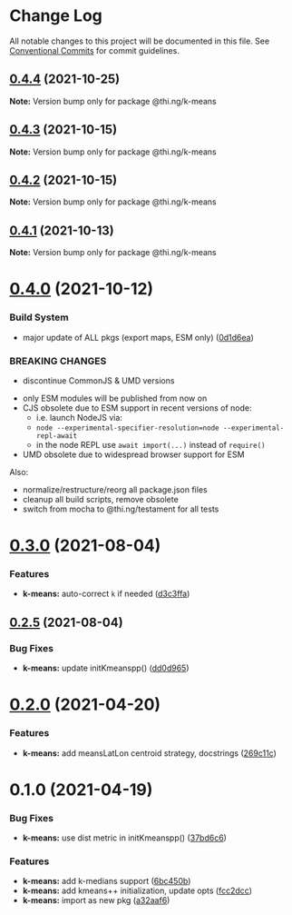 # Change Log

All notable changes to this project will be documented in this file.
See [Conventional Commits](https://conventionalcommits.org) for commit guidelines.

## [0.4.4](https://github.com/thi-ng/umbrella/compare/@thi.ng/k-means@0.4.3...@thi.ng/k-means@0.4.4) (2021-10-25)

**Note:** Version bump only for package @thi.ng/k-means





## [0.4.3](https://github.com/thi-ng/umbrella/compare/@thi.ng/k-means@0.4.2...@thi.ng/k-means@0.4.3) (2021-10-15)

**Note:** Version bump only for package @thi.ng/k-means





## [0.4.2](https://github.com/thi-ng/umbrella/compare/@thi.ng/k-means@0.4.1...@thi.ng/k-means@0.4.2) (2021-10-15)

**Note:** Version bump only for package @thi.ng/k-means





## [0.4.1](https://github.com/thi-ng/umbrella/compare/@thi.ng/k-means@0.4.0...@thi.ng/k-means@0.4.1) (2021-10-13)

**Note:** Version bump only for package @thi.ng/k-means





# [0.4.0](https://github.com/thi-ng/umbrella/compare/@thi.ng/k-means@0.3.6...@thi.ng/k-means@0.4.0) (2021-10-12)


### Build System

* major update of ALL pkgs (export maps, ESM only) ([0d1d6ea](https://github.com/thi-ng/umbrella/commit/0d1d6ea9fab2a645d6c5f2bf2591459b939c09b6))


### BREAKING CHANGES

* discontinue CommonJS & UMD versions

- only ESM modules will be published from now on
- CJS obsolete due to ESM support in recent versions of node:
  - i.e. launch NodeJS via:
  - `node --experimental-specifier-resolution=node --experimental-repl-await`
  - in the node REPL use `await import(...)` instead of `require()`
- UMD obsolete due to widespread browser support for ESM

Also:
- normalize/restructure/reorg all package.json files
- cleanup all build scripts, remove obsolete
- switch from mocha to @thi.ng/testament for all tests






#  [0.3.0](https://github.com/thi-ng/umbrella/compare/@thi.ng/k-means@0.2.5...@thi.ng/k-means@0.3.0) (2021-08-04) 

###  Features 

- **k-means:** auto-correct `k` if needed ([d3c3ffa](https://github.com/thi-ng/umbrella/commit/d3c3ffa768bdebe67843c8094af1fe7a9bc524ed)) 

##  [0.2.5](https://github.com/thi-ng/umbrella/compare/@thi.ng/k-means@0.2.4...@thi.ng/k-means@0.2.5) (2021-08-04) 

###  Bug Fixes 

- **k-means:** update initKmeanspp() ([dd0d965](https://github.com/thi-ng/umbrella/commit/dd0d9654b1aacce8a4bbbd921f2ce44d0eaa276a)) 

#  [0.2.0](https://github.com/thi-ng/umbrella/compare/@thi.ng/k-means@0.1.0...@thi.ng/k-means@0.2.0) (2021-04-20) 

###  Features 

- **k-means:** add meansLatLon centroid strategy, docstrings ([269c11c](https://github.com/thi-ng/umbrella/commit/269c11c10907351d98acfb929af5036a23a2e5c3)) 

#  0.1.0 (2021-04-19) 

###  Bug Fixes 

- **k-means:** use dist metric in initKmeanspp() ([37bd6c6](https://github.com/thi-ng/umbrella/commit/37bd6c6ae062f903cea05bd6ce9d42e97aa5dbd9)) 

###  Features 

- **k-means:** add k-medians support ([6bc450b](https://github.com/thi-ng/umbrella/commit/6bc450b95e1ed93ab18a9045ce1d4ba324a61eb3)) 
- **k-means:** add kmeans++ initialization, update opts ([fcc2dcc](https://github.com/thi-ng/umbrella/commit/fcc2dcc9624dc77e99dc69bd54c466ea0d1f3988)) 
- **k-means:** import as new pkg ([a32aaf6](https://github.com/thi-ng/umbrella/commit/a32aaf63b703993adfb61766e36f9817aae1ed62))

